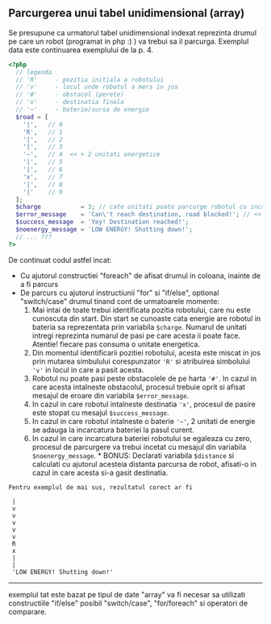## Parcurgerea unui tabel unidimensional (array)
Se presupune ca urmatorul tabel unidimensional indexat reprezinta drumul pe care un robot (programat in php :) ) va trebui sa il parcurga. Exemplul data este continuarea exemplului de la p. 4.
  ```php
  <?php
    // legenda
    // 'R'     - pozitia initiala a robotului
    // 'v'     - locul unde robotul a mers in jos
    // '#'     - obstacol (perete)
    // 'x'     - destinatia finala
    // '~'     - baterie/sursa de energie
    $road = [
      '|',   // 0
      'R',   // 1
      '|',   // 2  
      '|',   // 3
      '~',   // 4  << + 2 unitati energetice
      '|',   // 5
      '|',   // 6
      'x',   // 7
      '|',   // 8
      '|'    // 9
    ];
    $charge           = 3; // cate unitati poate parcurge robotul cu incarcatura sa
    $error_message    = 'Can\'t reach destination, road blocked!'; // << atentie caracter special
    $success_message  = 'Yey! Destination reached!';
    $noenergy_message = 'LOW ENERGY! Shutting down!';
    // ... ???
  ?>
  ```

De continuat codul astfel incat:
   * Cu ajutorul constructiei "foreach" de afisat drumul in coloana, inainte de a fi parcurs
   * De parcurs cu ajutorul instructiunii "for" si "if/else", optional "switch/case" drumul tinand cont de urmatoarele momente:
      1. Mai intai de toate trebui identificata pozitia robotului, care nu este cunoscuta din start. Din start se cunoaste cata energie are robotul in bateria sa reprezentata prin variabila ```$charge```. Numarul de unitati intregi reprezinta numarul de pasi pe care acesta ii poate face. Atentie! fiecare pas consuma o unitate energetica.
      2. Din momentul identificarii pozitiei robotului, acesta este miscat in jos prin mutarea simbulului corespunzator ```'R'``` si atribuirea simbolului ```'v'``` in locul in care a pasit acesta.
      3. Robotul nu poate pasi peste obstacolele de pe harta ```'#'```. In cazul in care acesta intalneste obstacolul, procesul trebuie oprit si afisat mesajul de eroare din variabila ```$error_message```.
      4. In cazul in care robotul intalneste destinatia ```'x'```, procesul de pasire este stopat cu mesajul ```$success_message```.
      5. In cazul in care robotul intalneste o baterie ```'~'```, 2 unitati de energie se adauga la incarcatura bateriei la pasul curent.
      6. In cazul in care incarcatura bateriei robotului se egaleaza cu zero, procesul de parcurgere va trebui incetat cu mesajul din variabila ```$noenergy_message```.
    * BONUS: Declarati variabila ```$distance``` si calculati cu ajutorul acesteia distanta parcursa de robot, afisati-o in cazul in care acesta si-a gasit destinatia.

    Pentru exemplul de mai sus, rezultatul corect ar fi  

  ```
   |
   v
   v
   v
   v
   v
   R
   x
   |
   |
   'LOW ENERGY! Shutting down!'
  ```
---

exemplul tat este bazat pe tipul de date "array" va fi necesar sa utilizati constructiile "if/else" posibil "switch/case", "for/foreach" si operatori de comparare.
